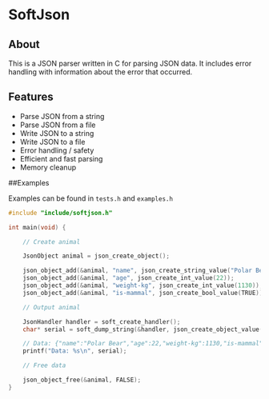 # SoftJson

## About
This is a JSON parser written in C for parsing JSON data. It includes error handling with information about the error that occurred.

## Features

- Parse JSON from a string
- Parse JSON from a file
- Write JSON to a string
- Write JSON to a file
- Error handling / safety
- Efficient and fast parsing
- Memory cleanup

##Examples

Examples can be found in `tests.h` and `examples.h`

```c
#include "include/softjson.h"

int main(void) {

	// Create animal

	JsonObject animal = json_create_object();

	json_object_add(&animal, "name", json_create_string_value("Polar Bear"));
	json_object_add(&animal, "age", json_create_int_value(22));
	json_object_add(&animal, "weight-kg", json_create_int_value(1130));
	json_object_add(&animal, "is-mammal", json_create_bool_value(TRUE));

	// Output animal

	JsonHandler handler = soft_create_handler();
	char* serial = soft_dump_string(&handler, json_create_object_value(animal));

	// Data: {"name":"Polar Bear","age":22,"weight-kg":1130,"is-mammal":true}
	printf("Data: %s\n", serial);

	// Free data

	json_object_free(&animal, FALSE);
}
```
